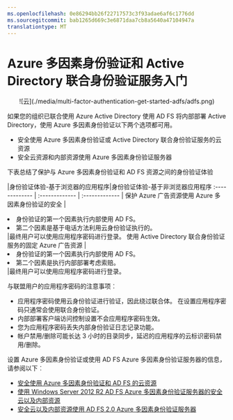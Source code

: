 ```yaml
---
ms.openlocfilehash: 0e86294bb26f22717573c3f93adae6af6c1776dd
ms.sourcegitcommit: bab1265d669c3e6871daa7cb8a5640a47104947a
translationtype: MT
---
```

<properties 
    pageTitle="Azure 多因素身份验证和 Active Directory 联合身份验证服务入门" 
    description="这是介绍如何开始使用 Azure MFA 和 AD FS Azure 的多因素身份验证页。" 
    services="multi-factor-authentication" 
    documentationCenter="" 
    authors="billmath" 
    manager="stevenpo" 
    editor="curtland"/>

<tags 
    ms.service="multi-factor-authentication" 
    ms.workload="identity" 
    ms.tgt_pltfrm="na" 
    ms.devlang="na" 
    ms.topic="article" 
    ms.date="08/24/2015" 
    ms.author="billmath"/>

# Azure 多因素身份验证和 Active Directory 联合身份验证服务入门



<center>![云](./media/multi-factor-authentication-get-started-adfs/adfs.png)</center>

如果您的组织已联合使用 Azure Active Directory 使用 AD FS 将内部部署 Active Directory，使用 Azure 多因素身份验证以下两个选项都可用。

- 安全使用 Azure 多因素身份验证或 Active Directory 联合身份验证服务的云资源 
- 安全云资源和内部资源使用 Azure 多因素身份验证服务器 

下表总结了保护与 Azure 多因素身份验证和 AD FS 资源之间的身份验证体验

|身份验证体验-基于浏览器的应用程序|身份验证体验-基于非浏览器应用程序
:------------- | :------------- | :------------- |
保护 Azure 广告资源使用 Azure 多因素身份验证的安全 |<li>身份验证的第一个因素执行内部使用 AD FS。</li> <li>第二个因素是基于电话方法利用云身份验证执行的。</li>|最终用户可以使用应用程序密码进行登录。
使用 Active Directory 联合身份验证服务的固定 Azure 广告资源 |<li>身份验证的第一个因素执行内部使用 AD FS。</li><li>第二个因素是执行内部部署考虑索赔。</li>|最终用户可以使用应用程序密码进行登录。

与联盟用户的应用程序密码的注意事项︰ 

- 应用程序密码使用云身份验证进行验证，因此绕过联合体。 在设置应用程序密码只通常会使用联合身份验证。
- 内部部署客户端访问控制设置不会应用程序密码生效。
- 您为应用程序密码丢失内部身份验证日志记录功能。
- 帐户禁用/删除可能长达 3 小时的目录同步，延迟的应用程序的云标识密码禁用/删除。

设置 Azure 多因素身份验证或使用 AD FS Azure 多因素身份验证服务器的信息，请参阅以下︰

- [安全使用 Azure 多因素身份验证和 AD FS 的云资源](multi-factor-authentication-get-started-adfs-cloud.md)
- [使用 Windows Server 2012 R2 AD FS Azure 多因素身份验证服务器的安全云以及内部资源](multi-factor-authentication-get-started-adfs-w2k12.md)
- [安全云以及内部资源使用 AD FS 2.0 Azure 多因素身份验证服务器](multi-factor-authentication-get-started-adfs-adfs2.md)







 